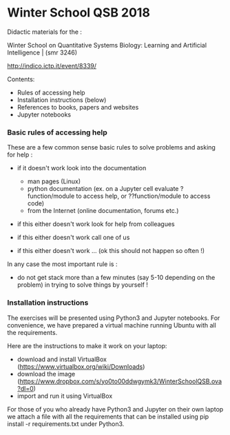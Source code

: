 # Winter School QSB 2018

Didactic materials for the :

Winter School on Quantitative Systems Biology: Learning and Artificial Intelligence | (smr 3246)

http://indico.ictp.it/event/8339/


Contents:

- Rules of accessing help
- Installation instructions (below)
- References to books, papers and websites
- Jupyter notebooks


### Basic rules of accessing help

These are a few common sense basic rules to solve problems and asking for help :

- if it doesn't work look into the documentation 
  - man pages (Linux)
  - python documentation (ex. on a Jupyter cell evaluate ?function/module to access help, or ??function/module to access code)
  - from the Internet (online documentation, forums etc.)
  
- if this either doesn't work look for help from colleagues

- if this either doesn't work call one of us

- if this either doesn't work ... (ok this should not happen so often !)

In any case the most important rule is :

- do not get stack more than a few minutes (say 5-10 depending on the problem) in trying to solve things by yourself !


### Installation instructions

The exercises will be presented using Python3 and Jupyter notebooks. 
For convenience, we have prepared a virtual machine running Ubuntu with all the requirements. 

Here are the instructions to make it work on your laptop:
- download and install VirtualBox (https://www.virtualbox.org/wiki/Downloads) 
- download the image (https://www.dropbox.com/s/yo0to00ddwgymk3/WinterSchoolQSB.ova?dl=0)
- import and run it using VirtualBox 

For those of you who already have Python3 and Jupyter on their own laptop we attach a file with all the requirements that can be installed using pip install -r requirements.txt under Python3.
